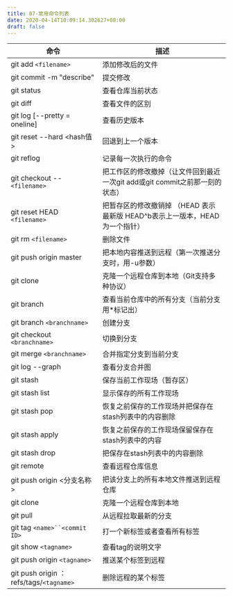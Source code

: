 ```yaml
---
title: 07-常用命令列表
date: 2020-04-14T10:09:14.302627+08:00
draft: false
---
```


命令| 描述
---|---
git add `<filename>` |添加修改后的文件
git commit -m "describe" |提交修改
git status |查看仓库当前状态
git diff  |查看文件的区别
git log [--pretty = oneline] |查看历史版本
git reset --hard <hash值> |回退到上一个版本
git reflog |记录每一次执行的命令
git checkout -- `<filename>` |把工作区的修改撤掉（让文件回到最近一次git add或git commit之前那一刻的状态）
git reset HEAD `<filename>` |把暂存区的修改撤销掉 （HEAD 表示最新版 HEAD^b表示上一版本，HEAD为一个指针）
git rm `<filename>` |删除文件
git push origin master |把本地内容推送到远程（第一次推送分支时，用-u参数）
git clone |克隆一个远程仓库到本地（Git支持多种协议）
git branch | 查看当前仓库中的所有分支（当前分支用*标记出）
git branch `<branchname>` |创建分支
git checkout `<branchname>` |切换到分支
git merge `<branchname>` |合并指定分支到当前分支
git log --graph |查看分支合并图
git stash |保存当前工作现场（暂存区）
git stash list |显示保存的所有工作现场
git stash pop |恢复之前保存的工作现场并把保存在stash列表中的内容删除
git stash apply |恢复之前保存的工作现场保留保存在stash列表中的内容
git stash drop| 把保存在stash列表中的内容删除
git remote |查看远程仓库信息
git push origin <分支名称> |把该分支上的所有本地文件推送到远程仓库
git clone| 克隆一个远程仓库到本地
git pull |从远程拉取最新的分支
git tag `<name>``<commit ID>` |打一个新标签或者查看所有标签
git show `<tagname>` |查看tag的说明文字
git push origin `<tagname>` |推送某个标签到远程
git push origin ：refs/tags/`<tagname>` |删除远程的某个标签
